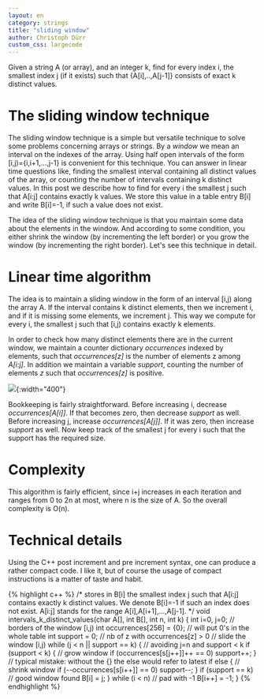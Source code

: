 ```yaml
---
layout: en
category: strings
title: "sliding window"
author: Christoph Dürr
custom_css: largecode
---
```


Given a string A (or array), and an integer k, find for every index i, the smallest index j (if it exists) such that  \{A\[i\],..,A\[j-1\]\} consists of exact k distinct values.

# The sliding window technique

The sliding window technique is a simple but versatile technique to solve some problems concerning arrays or strings. By a *window* we mean an interval on the indexes of the array. Using half open intervals of the form \[i,j)=\{i,i+1,...,j-1\} is convenient for this technique.  You can answer in linear time questions like, finding the smallest interval containing all distinct values of the array, or counting the number of intervals containing k distinct values. In this post we describe how to find for every i the smallest j such that A[i:j] contains exactly k values. We store this value in a table entry B[i] and write B[i]=-1, if such a value does not exist.

The idea of the sliding window technique is that you maintain some data about the elements in the window. And according to some condition, you either shrink the window (by incrementing the left border) or you grow the window (by incrementing the right border). Let's see this technique in detail.

# Linear time algorithm

The idea is to maintain a sliding window in the form of an interval [i,j) along the array A. If the interval contains k distinct elements, then we increment i, and if it is missing some elements, we increment j. This way we compute for every i, the smallest j such that [i,j) contains exactly k  elements. 

In order to check how many distinct elements there are in the current window, we maintain a counter dictionary *occurrences* indexed by elements, such that *occurrences[z]* is the number of elements z among *A[i:j]*. In addition we maintain a variable *support*, counting the number of elements *z* such that *occurrences[z]* is positive.

![]({{site.images}}sliding-window.png){:width="400"}

Bookkeeping is fairly straightforward. Before increasing i, decrease *occurrences[A[i]]*. If that becomes zero, then decrease *support* as well. Before increasing j, increase *occurrences[A[j]]*. If it was zero, then increase *support* as well. Now keep track of the smallest j for every i such that the support has the required size.

# Complexity

This algorithm is fairly efficient, since i+j increases in each iteration and ranges from 0 to 2n at most, where n is the size of A. So the overall complexity is O(n).

# Technical details

Using the C++ post increment and pre increment syntax, one can produce a rather compact code. I like it, but of course the usage of compact instructions is a matter of taste and habit.

{% highlight c++ %}
/* stores in B[i] the smallest index j such that A[i:j] 
contains exactly k distinct values.
We denote B[i]=-1 if such an index does not exist.
A[i:j] stands for the range A[i],A[i+1],...,A[j-1].
*/
void intervals_k_distinct_values(char A[], int B[], int n, int k) {
    int i=0, j=0;                          // borders of the window [i,j)
    int occurrences[256] = {0};            // will put 0's in the whole table
    int support = 0;                       // nb of z with occurrences[z] > 0
    // slide the window [i,j)
    while (j < n || support == k) {        // avoiding j=n and support < k
        if (support < k) {                 // grow window
            if (occurrences[s[j++]]++ == 0)
                support++;
        }  // typical mistake: without the {} the else would refer to latest if
        else {                             // shrink window
            if (--occurrences[s[i++]] == 0)
                support--;
        }
        if (support == k)                  // good window found
            B[i] = j;
    }
    while (i < n)                          // pad with -1
        B[i++] = -1;
}
{% endhighlight %}




